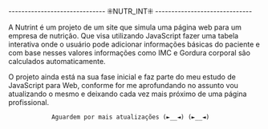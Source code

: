 

------------------------------ ⁜NUTR_INT⁜  ------------------------------


 A Nutrint é um projeto de um site que simula uma página web para um empresa de nutrição. Que visa utilizando JavaScript fazer uma tabela interativa
onde o usuário pode adicionar informações básicas do paciente e com base nesses valores informações como IMC e Gordura corporal são calculados automaticamente.

 O projeto ainda está na sua fase inicial e faz parte do meu estudo de JavaScript para Web, conforme for me aprofundando no assunto vou atualizando o 
mesmo e deixando cada vez mais próximo de uma página profissional.



				Aguardem por mais atualizações (►__◄) (►__◄)	
